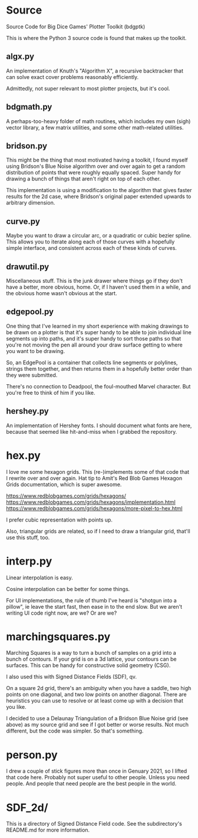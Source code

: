 # Source

Source Code for Big Dice Games' Plotter Toolkit (bdgptk)

This is where the Python 3 source code is found that makes up the
toolkit.

## algx.py

An implementation of Knuth's "Algorithm X", a recursive
backtracker that can solve exact cover problems reasonably
efficiently.

Admittedly, not super relevant to most plotter projects, but it's
cool.


## bdgmath.py

A perhaps-too-heavy folder of math routines, which includes my own
(sigh) vector library, a few matrix utilities, and some other
math-related utilities.

## bridson.py

This might be the thing that most motivated having a toolkit, I found
myself using Bridson's Blue Noise algorithm over and over again to get
a random distribution of points that were roughly equally
spaced. Super handy for drawing a bunch of things that aren't right on
top of each other.

This implementation is using a modification to the algorithm that
gives faster results for the 2d case, where Bridson's original paper
extended upwards to arbitrary dimension.

## curve.py

Maybe you want to draw a circular arc, or a quadratic or cubic bezier
spline. This allows you to iterate along each of those curves with a
hopefully simple interface, and consistent across each of these kinds
of curves.

## drawutil.py

Miscellaneous stuff. This is the junk drawer where things go if they
don't have a better, more obvious, home. Or, if I haven't used them in
a while, and the obvious home wasn't obvious at the start.

## edgepool.py

One thing that I've learned in my short experience with making
drawings to be drawn on a plotter is that it's super handy to be able
to join individual line segments up into paths, and it's super handy
to sort those paths so that you're not moving the pen all around your
draw surface getting to where you want to be drawing.

So, an EdgePool is a container that collects line segments or
polylines, strings them together, and then returns them in a hopefully
better order than they were submitted.

There's no connection to Deadpool, the foul-mouthed Marvel
character. But you're free to think of him if you like.

## hershey.py

An implementation of Hershey fonts. I should document what fonts are
here, because that seemed like hit-and-miss when I grabbed the
repository.

# hex.py

I love me some hexagon grids. This (re-)implements some of that code
that I rewrite over and over again. Hat tip to Amit's Red Blob Games
Hexagon Grids documentation, which is super awesome.

https://www.redblobgames.com/grids/hexagons/
https://www.redblobgames.com/grids/hexagons/implementation.html
https://www.redblobgames.com/grids/hexagons/more-pixel-to-hex.html

I prefer cubic representation with points up.

Also, triangular grids are related, so if I need to draw a triangular
grid, that'll use this stuff, too.

# interp.py

Linear interpolation is easy.

Cosine interpolation can be better for some things.

For UI implementations, the rule of thumb I've heard is "shotgun into
a pillow", ie leave the start fast, then ease in to the end slow. But
we aren't writing UI code right now, are we? Or are we?

# marchingsquares.py

Marching Squares is a way to turn a bunch of samples on a grid into a
bunch of contours. If your grid is on a 3d lattice, your contours can
be surfaces. This can be handy for constructive solid geometry (CSG).

I also used this with Signed Distance Fields (SDF), qv.

On a square 2d grid, there's an ambiguity when you have a saddle, two
high points on one diagonal, and two low points on another
diagonal. There are heuristics you can use to resolve or at least come
up with a decision that you like.

I decided to use a Delaunay Triangulation of a Bridson Blue Noise grid
(see above) as my source grid and see if I got better or worse
results. Not much different, but the code was simpler. So that's
something.


# person.py

I drew a couple of stick figures more than once in Genuary 2021, so I
lifted that code here. Probably not super useful to other
people. Unless you need people. And people that need people are the
best people in the world.

# SDF_2d/

This is a directory of Signed Distance Field code. See the
subdirectory's README.md for more information.

